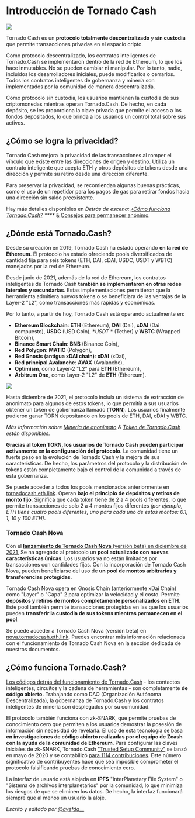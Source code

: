 # Introducción de Tornado Cash

![](.gitbook/activos/imagen.png)

Tornado Cash es un **protocolo totalmente descentralizado** y **sin custodia** que permite transacciones privadas en el espacio cripto.

Como protocolo descentralizado, los contratos inteligentes de Tornado.Cash se implementaron dentro de la red de Ethereum, lo que los hace inmutables. No se pueden cambiar ni manipular. Por lo tanto, nadie, incluidos los desarrolladores iniciales, puede modificarlos o cerrarlos. Todos los contratos inteligentes de gobernanza y minería son implementados por la comunidad de manera descentralizada.

Como protocolo sin custodia, los usuarios mantienen la custodia de sus criptomonedas mientras operan Tornado.Cash. De hecho, en cada depósito, se les proporciona la clave privada que permite el acceso a los fondos depositados, lo que brinda a los usuarios un control total sobre sus activos.

## ¿Cómo se logra la privacidad?

Tornado Cash mejora la privacidad de las transacciones al romper el vínculo que existe entre las direcciones de origen y destino. Utiliza un contrato inteligente que acepta ETH y otros depósitos de tokens desde una dirección y permite su retiro desde una dirección diferente.

Para preservar la privacidad, se recomiendan algunas buenas prácticas, como el uso de un repetidor para los pagos de gas para retirar fondos hacia una dirección sin saldo preexistente.

Hay más detalles disponibles en _Detrás de escena:_ [_¿Cómo funciona Tornado.Cash?_](general/how-does-tornado.cash-work.md) _\*\*\*\*_ & [Consejos para permanecer anónimo](general/consejos-para-permanecer-anónimo.md).

## ¿Dónde está Tornado.Cash?

Desde su creación en 2019, Tornado Cash ha estado operando **en la red de Ethereum**. El protocolo ha estado ofreciendo pools diversificados de cantidad fija para seis tokens (ETH, DAI, cDAI, USDC, USDT y WBTC) manejados por la red de Ethereum.

Desde junio de 2021, además de la red de Ethereum, los contratos inteligentes de Tornado Cash **también se implementaron en otras redes laterales y secundarias**. Estas implementaciones permitieron que la herramienta admitiera nuevos tokens o se beneficiara de las ventajas de la Layer-2 "L2", como transacciones más rápidas y económicas.

Por lo tanto, a partir de hoy, Tornado Cash está operando actualmente en:

* **Ethereum Blockchain**: **ETH** (Ethereum), **DAI** (Dai), **cDAI** (Dai compuesto), **USDC** (USD Coin), **USDT* * (Tether) y **WBTC** (Wrapped Bitcoin),
* **Binance Smart Chain**: **BNB** (Binance Coin),
* **Red Polygon**: **MATIC** (Polygon),
* **Red Gnosis (antigua xDAI chain)**: **xDAI** (xDai),
* **Red principal Avalanche**: **AVAX** (Avalanche),
* **Optimism**, como Layer-2 "L2" para **ETH** (Ethereum),
* **Arbitrum One**, como Layer-2 "L2" de **ETH** (Ethereum).

![](.gitbook/assets/logotipos.png)

Hasta diciembre de 2021, el protocolo incluía un sistema de extracción de anonimato para algunos de estos tokens, lo que permitía a sus usuarios obtener un token de gobernanza llamado (**TORN**). Los usuarios finalmente pudieron ganar TORN depositando en los pools de ETH, DAI, cDAI y WBTC.

_Más información sobre_ [_Minería de anonimato_](tornado-cash-classic/anonymity-mining.md) _&_ [_Token de Tornado.Cash_](general/torn.md) _están disponibles._

**Gracias al token TORN, los usuarios de Tornado Cash pueden participar activamente en la configuración del protocolo**. La comunidad tiene un fuerte peso en la evolución de Tornado Cash y la mejora de sus características. De hecho, los parámetros del protocolo y la distribución de tokens están completamente bajo el control de la comunidad a través de esta gobernanza.

Se puede acceder a todos los pools mencionados anteriormente en [tornadocash.eth.link](https://tornadocash.eth.link). Operan **bajo el principio de depósitos y retiros de monto fijo**. Significa que cada token tiene de 2 a 4 pools diferentes, lo que permite transacciones de solo 2 a 4 montos fijos diferentes _(por ejemplo, ETH tiene cuatro pools diferentes, uno para cada uno de estos montos: 0.1, 1, 10 y 100 ETH)_.

### Tornado Cash Nova

Con el [**lanzamiento de Tornado Cash Nova** (versión beta) en diciembre de 2021](https://tornado-cash.medium.com/tornado-cash-introduces-arbitrary-amounts-shielded-transfers-8df92d93c37c), Se ha agregado al protocolo un **pool actualizado con nuevas características únicas**. Los usuarios ya no están limitados por transacciones con cantidades fijas. Con la incorporación de Tornado Cash Nova, pueden beneficiarse del uso de **un pool de montos arbitrarios y transferencias protegidas**.

Tornado Cash Nova opera en Gnosis Chain (anteriormente xDai Chain) como "Layer" o "Capa" 2 para optimizar la velocidad y el costo. Permite **depósitos y retiros de montos completamente personalizados en ETH**. Este pool también permite transacciones protegidas en las que los usuarios pueden **transferir la custodia de sus tokens mientras permanecen en el pool**.

Se puede acceder a Tornado Cash Nova (versión beta) en [nova.tornadocash.eth.link](https://nova.tornadocash.eth.link). Puedes encontrar más información relacionada con el funcionamiento de Tornado Cash Nova en la sección dedicada de nuestros documentos.

## ¿Cómo funciona Tornado.Cash?

[Los códigos detrás del funcionamiento de Tornado.Cash](https://github.com/tornadocash) - los contactos inteligentes, circuitos y la cadena de herramientas - son completamente **de código abierto.** Trabajando como DAO (Organización Autónoma Descentralizada), la gobernanza de Tornado.Cash y los contratos inteligentes de minería son desplegados por su comunidad.

El protocolo también funciona con zk-SNARK, que permite pruebas de conocimiento cero que permiten a los usuarios demostrar la posesión de información sin necesidad de revelarla. El uso de esta tecnología se basa **en investigaciones de código abierto realizadas por el equipo de Zcash con la ayuda de la comunidad de Ethereum**. Para configurar las claves iniciales de zk-SNARK, Tornado.Cash [ "Trusted Setup Community"](https://tornado-cash.medium.com/tornado-cash-trusted-setup-ceremony-b846e1e00be1) se lanzó en mayo de 2020 y se contabilizó [para 1114 contribuciones](https://tornado-cash.medium.com/the-biggest-trusted-setup-ceremony-in-the-world-3c6ab9c8fffa). Este número significativo de contribuyentes hace que sea imposible comprometer el protocolo falsificando pruebas de conocimiento cero.

La interfaz de usuario está alojada en **IPFS** "InterPlanetary File System" o "Sistema de archivos interplanetarios" por la comunidad, lo que minimiza los riesgos de que se eliminen los datos. De hecho, la interfaz funcionará siempre que al menos un usuario la aloje.

_Escrito y editado por_ [_@ayefda_](https://torn.community/u/ayefda)\_\_